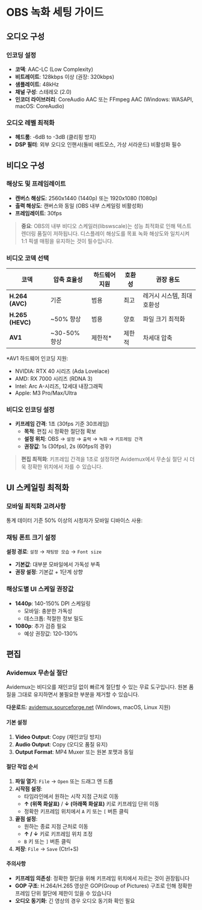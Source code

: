 # OBS 녹화 세팅 가이드

## 오디오 구성

### 인코딩 설정
- **코덱**: AAC-LC (Low Complexity)
- **비트레이트**: 128kbps 이상 (권장: 320kbps)
- **샘플레이트**: 48kHz
- **채널 구성**: 스테레오 (2.0)
- **인코더 라이브러리**: CoreAudio AAC 또는 FFmpeg AAC (Windows: WASAPI, macOS: CoreAudio)

### 오디오 레벨 최적화
- **헤드룸**: -6dB to -3dB (클리핑 방지)
- **DSP 필터**: 외부 오디오 인핸서(돌비 애트모스, 가상 서라운드) 비활성화 필수

## 비디오 구성

### 해상도 및 프레임레이트
- **캔버스 해상도**: 2560x1440 (1440p) 또는 1920x1080 (1080p)
- **출력 해상도**: 캔버스와 동일 (OBS 내부 스케일링 비활성화)
- **프레임레이트**: 30fps

> **중요**: OBS의 내부 비디오 스케일러(libswscale)는 성능 최적화로 인해 텍스트 렌더링 품질이 저하됩니다. 디스플레이 해상도를 목표 녹화 해상도와 일치시켜 1:1 픽셀 매핑을 유지하는 것이 필수입니다.

### 비디오 코덱 선택

| 코덱 | 압축 효율성 | 하드웨어 지원 | 호환성 | 권장 용도 |
|------|------------|-------------|--------|----------|
| **H.264 (AVC)** | 기준 | 범용 | 최고 | 레거시 시스템, 최대 호환성 |
| **H.265 (HEVC)** | ~50% 향상 | 범용 | 양호 | 파일 크기 최적화 |
| **AV1** | ~30-50% 향상 | 제한적* | 제한적 | 차세대 압축 |

*AV1 하드웨어 인코딩 지원:
- NVIDIA: RTX 40 시리즈 (Ada Lovelace)
- AMD: RX 7000 시리즈 (RDNA 3)
- Intel: Arc A-시리즈, 12세대 내장그래픽
- Apple: M3 Pro/Max/Ultra

### 비디오 인코딩 설정
- **키프레임 간격**: 1초 (30fps 기준 30프레임)
  - **목적**: 편집 시 정확한 절단점 확보
  - **설정 위치**: OBS → `설정` → `출력` → `녹화` → `키프레임 간격`
  - **권장값**: 1s (30fps), 2s (60fps의 경우)

> **편집 최적화**: 키프레임 간격을 1초로 설정하면 Avidemux에서 무손실 절단 시 더욱 정확한 위치에서 자를 수 있습니다.

## UI 스케일링 최적화

### 모바일 최적화 고려사항
통계 데이터 기준 50% 이상의 시청자가 모바일 디바이스 사용:

### 채팅 폰트 크기 설정
**설정 경로**: `설정` → `채팅방 모습` → `Font size`
- **기본값**: 대부분 모바일에서 가독성 부족
- **권장 설정**: 기본값 + 1단계 상향

### 해상도별 UI 스케일 권장값
- **1440p**: 140-150% DPI 스케일링
  - 모바일: 충분한 가독성
  - 데스크톱: 적절한 정보 밀도
- **1080p**: 추가 검증 필요
  - 예상 권장값: 120-130%

## 편집

### Avidemux 무손실 절단

Avidemux는 비디오를 재인코딩 없이 빠르게 절단할 수 있는 무료 도구입니다. 원본 품질을 그대로 유지하면서 불필요한 부분을 제거할 수 있습니다.

**다운로드**: [avidemux.sourceforge.net](http://avidemux.sourceforge.net/) (Windows, macOS, Linux 지원)

#### 기본 설정
1. **Video Output**: Copy (재인코딩 방지)
2. **Audio Output**: Copy (오디오 품질 유지)
3. **Output Format**: MP4 Muxer 또는 원본 포맷과 동일

#### 절단 작업 순서
1. **파일 열기**: `File` → `Open` 또는 드래그 앤 드롭
2. **시작점 설정**: 
   - 타임라인에서 원하는 시작 지점 근처로 이동
   - **↑ (위쪽 화살표)** / **↓ (아래쪽 화살표)** 키로 키프레임 단위 이동
   - 정확한 키프레임 위치에서 `A` 키 또는 `[` 버튼 클릭
3. **끝점 설정**:
   - 원하는 종료 지점 근처로 이동
   - **↑ / ↓** 키로 키프레임 위치 조정
   - `B` 키 또는 `]` 버튼 클릭
4. **저장**: `File` → `Save` (Ctrl+S)

#### 주의사항
- **키프레임 의존성**: 정확한 절단을 위해 키프레임 위치에서 자르는 것이 권장됩니다
- **GOP 구조**: H.264/H.265 영상은 GOP(Group of Pictures) 구조로 인해 정확한 프레임 단위 절단에 제한이 있을 수 있습니다
- **오디오 동기화**: 긴 영상의 경우 오디오 동기화 확인 필요
